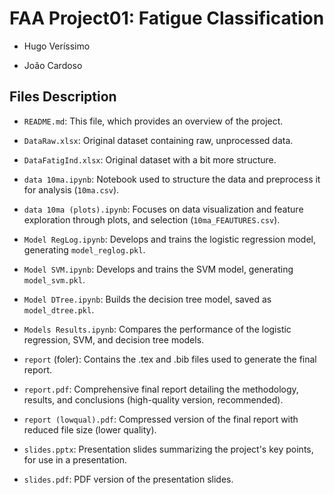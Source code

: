 # FAA Project01: Fatigue Classification

- Hugo Veríssimo

- João Cardoso

## Files Description

- `README.md`: This file, which provides an overview of the project.

- `DataRaw.xlsx`: Original dataset containing raw, unprocessed data.

- `DataFatigInd.xlsx`: Original dataset with a bit more structure.

- `data 10ma.ipynb`: Notebook used to structure the data and preprocess it for analysis (`10ma.csv`).

- `data 10ma (plots).ipynb`: Focuses on data visualization and feature exploration through plots, and selection (`10ma_FEAUTURES.csv`).

- `Model RegLog.ipynb`: Develops and trains the logistic regression model, generating `model_reglog.pkl`.

- `Model SVM.ipynb`: Develops and trains the SVM model, generating `model_svm.pkl`.

- `Model DTree.ipynb`: Builds the decision tree model, saved as `model_dtree.pkl`.

- `Models Results.ipynb`: Compares the performance of the logistic regression, SVM, and decision tree models.

- `report` (foler): Contains the .tex and .bib files used to generate the final report.

- `report.pdf`: Comprehensive final report detailing the methodology, results, and conclusions (high-quality version, recommended).

- `report (lowqual).pdf`: Compressed version of the final report with reduced file size (lower quality).

- `slides.pptx`: Presentation slides summarizing the project's key points, for use in a presentation.

- `slides.pdf`: PDF version of the presentation slides.